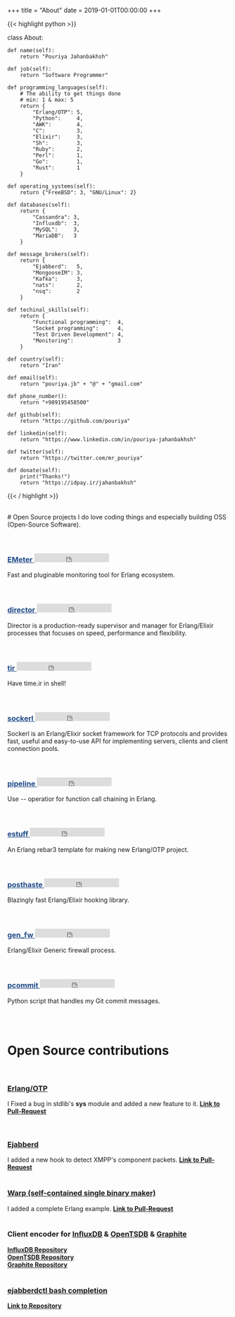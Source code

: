 +++
title = "About"
date  = 2019-01-01T00:00:00
+++

{{< highlight python >}}

class About:

    def name(self):
        return "Pouriya Jahanbakhsh"

    def job(self):
        return "Software Programmer"

    def programming_languages(self):
        # The ability to get things done
        # min: 1 & max: 5
        return {
            "Erlang/OTP": 5,
            "Python":     4,
            "AWK":        4,
            "C":          3,
            "Elixir":     3,
            "Sh":         3,
            "Ruby":       2,
            "Perl":       1,
            "Go":         1,
            "Rust":       1
        }

    def operating_systems(self):
        return {"FreeBSD": 3, "GNU/Linux": 2}

    def databases(self):
        return {
            "Cassandra": 3,
            "Influxdb":  3,
            "MySQL":     3,
            "MariaDB":   3
        }

    def message_brokers(self):
        return {
            "Ejabberd":   5,
            "MongooseIM": 3,
            "Kafka":      3,
            "nats":       2,
            "nsq":        2
        }

    def techinal_skills(self):
        return {
            "Functional programming":  4,
            "Socket programming":      4,
            "Test Driven Development": 4,
            "Monitoring":              3
        }

    def country(self):
        return "Iran"

    def email(self):
        return "pouriya.jb" + "@" + "gmail.com"

    def phone_number():
        return "+989195458500"

    def github(self):
        return "https://github.com/pouriya"

	def linkedin(self):
		return "https://www.linkedin.com/in/pouriya-jahanbakhsh"

	def twitter(self):
		return "https://twitter.com/mr_pouriya"

	def donate(self):
		print("Thanks!")
		return "https://idpay.ir/jahanbakhsh"

{{< / highlight >}}

<br/>
# Open Source projects
I do love coding things and especially building OSS (Open-Source Software).<br/><br/><br/>

### <a href="https://github.com/pouriya/emeter" target="_blank" style="color:#204A87">EMeter </a><iframe src="https://ghbtns.com/github-btn.html?user=pouriya&repo=emeter&type=star&count=true" frameborder="0" scrolling="0" width="170px" height="20px"></iframe>
Fast and pluginable monitoring tool for Erlang ecosystem. <br/><br/><br/>

### <a href="https://github.com/pouriya/director" target="_blank" style="color:#204A87">director </a><iframe src="https://ghbtns.com/github-btn.html?user=pouriya&repo=director&type=star&count=true" frameborder="0" scrolling="0" width="170px" height="20px"></iframe>
Director is a production-ready supervisor and manager for Erlang/Elixir processes that focuses on speed, performance and flexibility.<br/><br/><br/>

### <a href="https://github.com/pouriya/tir" target="_blank" style="color:#204A87">tir </a><iframe src="https://ghbtns.com/github-btn.html?user=pouriya&repo=tir&type=star&count=true" frameborder="0" scrolling="0" width="170px" height="20px"></iframe>
Have time.ir in shell!<br/><br/><br/>

### <a href="https://github.com/pouriya/sockerl" target="_blank" style="color:#204A87">sockerl </a><iframe src="https://ghbtns.com/github-btn.html?user=pouriya&repo=sockerl&type=star&count=true" frameborder="0" scrolling="0" width="170px" height="20px"></iframe>
Sockerl is an Erlang/Elixir socket framework for TCP protocols and provides fast, useful and easy-to-use API for implementing servers, clients and client connection pools.<br/><br/><br/>

### <a href="https://github.com/pouriya/pipeline" target="_blank" style="color:#204A87">pipeline </a><iframe src="https://ghbtns.com/github-btn.html?user=pouriya&repo=pipeline&type=star&count=true" frameborder="0" scrolling="0" width="170px" height="20px"></iframe>
Use -- operatior for function call chaining in Erlang.<br/><br/><br/>

### <a href="https://github.com/pouriya/estuff" target="_blank" style="color:#204A87">estuff </a><iframe src="https://ghbtns.com/github-btn.html?user=pouriya&repo=estuff&type=star&count=true" frameborder="0" scrolling="0" width="170px" height="20px"></iframe>
An Erlang rebar3 template for making new Erlang/OTP project.<br/><br/><br/>

### <a href="https://github.com/pouriya/posthaste" target="_blank" style="color:#204A87">posthaste </a><iframe src="https://ghbtns.com/github-btn.html?user=pouriya&repo=posthaste&type=star&count=true" frameborder="0" scrolling="0" width="170px" height="20px"></iframe>
Blazingly fast Erlang/Elixir hooking library. <br/><br/><br/>

### <a href="https://github.com/pouriya/gen_fw" target="_blank" style="color:#204A87">gen_fw </a><iframe src="https://ghbtns.com/github-btn.html?user=pouriya&repo=gen_fw&type=star&count=true" frameborder="0" scrolling="0" width="170px" height="20px"></iframe>
Erlang/Elixir Generic firewall process. <br/><br/><br/>

### <a href="https://github.com/pouriya/pcommit" target="_blank" style="color:#204A87">pcommit </a><iframe src="https://ghbtns.com/github-btn.html?user=pouriya&repo=pcommit&type=star&count=true" frameborder="0" scrolling="0" width="170px" height="20px"></iframe>
Python script that handles my Git commit messages.

<br/><br/>
# Open Source contributions
<br/>

### [Erlang/OTP](http://erlang.org)
I Fixed a bug in stdlib's **sys** module and added a new feature to it. [**Link to Pull-Request**](https://github.com/erlang/otp/commit/eefcc985530acbd5cc4c97b6e4f537492fd61622)  
<br/>
<br/>


### [Ejabberd](https://ejabberd.im)
I added a new hook to detect XMPP's component packets. [**Link to Pull-Request**](https://github.com/processone/ejabberd/commit/7b3d26992b492063d6a6c2af3c595934d681accc) 
<br/>
<br/>


### [Warp (self-contained single binary maker)](https://github.com/dgiagio/warp)
I added a complete Erlang example. [**Link to Pull-Request**](https://github.com/dgiagio/warp/commit/bb2364dc9de3739fe96d1e1aa8bb941060ed4aba)
<br/>
<br/>


### Client encoder for [InfluxDB](https://docs.influxdata.com/influxdb/v1.7/tools/api_client_libraries/#erlang) & [OpenTSDB](http://opentsdb.net/docs/build/html/api_telnet/put.html) & [Graphite](https://graphite.readthedocs.io/en/latest/feeding-carbon.html#the-plaintext-protocol)
[**InfluxDB Repository**](https://github.com/pouriya/influxdb_encoderl)  
[**OpenTSDB Repository**](https://github.com/pouriya/opentsdb_encoderl)  
[**Graphite Repository**](https://github.com/pouriya/graphite_encoderl)
<br/>
<br/>


### [ejabberdctl bash completion](https://docs.ejabberd.im/admin/ejabberdctl/)
[**Link to Repository**](https://github.com/pouriya/ejabberdctl_bash_completion)
<br/>
<br/>
